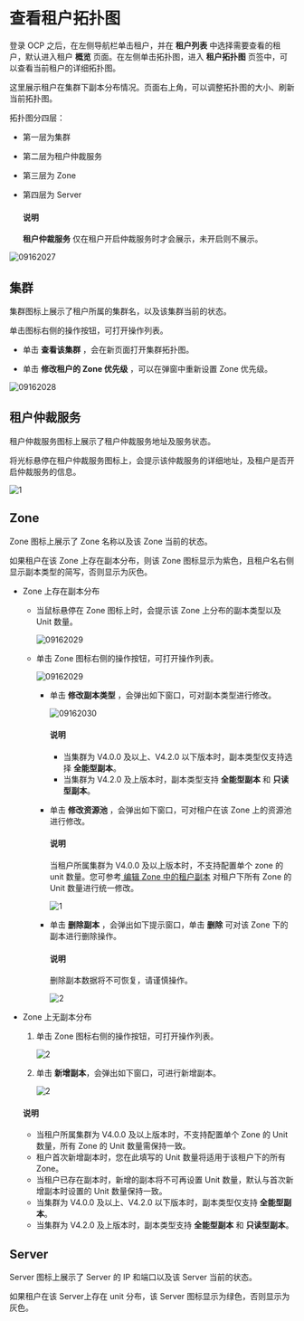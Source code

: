 # 查看租户拓扑图

登录 OCP 之后，在左侧导航栏单击租户，并在 **租户列表** 中选择需要查看的租户，默认进入租户 **概览** 页面。在左侧单击拓扑图，进入 **租户拓扑图** 页签中，可以查看当前租户的详细拓扑图。

这里展示租户在集群下副本分布情况。页面右上角，可以调整拓扑图的大小、刷新当前拓扑图。

拓扑图分四层：

* 第一层为集群

* 第二层为租户仲裁服务

* 第三层为 Zone

* 第四层为 Server

  <main id="notice" type='explain'>
  <h4>说明</h4>
  <p><b>租户仲裁服务</b> 仅在租户开启仲裁服务时才会展示，未开启则不展示。</p>
  </main>

![09162027](https://obbusiness-private.oss-cn-shanghai.aliyuncs.com/doc/img/ocp/410/%E7%A7%9F%E6%88%B7%E6%8B%93%E6%89%91%E5%9B%BE.png)

## 集群

集群图标上展示了租户所属的集群名，以及该集群当前的状态。

单击图标右侧的操作按钮，可打开操作列表。

* 单击 **查看该集群** ，会在新页面打开集群拓扑图。

* 单击 **修改租户的 Zone 优先级** ，可以在弹窗中重新设置 Zone 优先级。

![09162028](https://help-static-aliyun-doc.aliyuncs.com/assets/img/zh-CN/3260562361/p327427.png)

## 租户仲裁服务

租户仲裁服务图标上展示了租户仲裁服务地址及服务状态。

将光标悬停在租户仲裁服务图标上，会提示该仲裁服务的详细地址，及租户是否开启仲裁服务的信息。

![1](https://obbusiness-private.oss-cn-shanghai.aliyuncs.com/doc/img/ocp/410/%E7%A7%9F%E6%88%B7%E6%8B%93%E6%89%91%E5%8D%95%E5%9B%BE.png)

## Zone

Zone 图标上展示了 Zone 名称以及该 Zone 当前的状态。

如果租户在该 Zone 上存在副本分布，则该 Zone 图标显示为紫色，且租户名右侧显示副本类型的简写，否则显示为灰色。

* Zone 上存在副本分布

  * 当鼠标悬停在 Zone 图标上时，会提示该 Zone 上分布的副本类型以及 Unit 数量。

    ![09162029](https://help-static-aliyun-doc.aliyuncs.com/assets/img/zh-CN/4260562361/p327431.png)
  
  * 单击 Zone 图标右侧的操作按钮，可打开操作列表。

    ![09162029](https://help-static-aliyun-doc.aliyuncs.com/assets/img/zh-CN/4260562361/p327429.png)
  
    * 单击 **修改副本类型** ，会弹出如下窗口，可对副本类型进行修改。

      ![09162030](https://help-static-aliyun-doc.aliyuncs.com/assets/img/zh-CN/4260562361/p327432.png)

      <main id="notice" type='explain'>
      <h4>说明</h4>
      <p><ul><li>当集群为 V4.0.0 及以上、V4.2.0 以下版本时，副本类型仅支持选择 <b>全能型副本</b>。</li><li>当集群为 V4.2.0 及上版本时，副本类型支持 <b>全能型副本</b> 和 <b>只读型副本</b>。</li></ul></p>
      </main>

    * 单击 **修改资源池** ，会弹出如下窗口，可对租户在该 Zone 上的资源池进行修改。
  
      <main id="notice" type='explain'>
      <h4>说明</h4>
      <p>当租户所属集群为 V4.0.0 及以上版本时，不支持配置单个 zone 的 unit 数量。您可参考<a href="../1000.manage-tenant-replica/300.edit-a-replica-of-a-tenant-in-a-private-zone.md"> 编辑 Zone 中的租户副本</a> 对租户下所有 Zone 的 Unit 数量进行统一修改。</p>
      </main>
  
      ![1](https://obbusiness-private.oss-cn-shanghai.aliyuncs.com/doc/img/ocp/401/%E4%BF%AE%E6%94%B9%E8%B5%84%E6%BA%90%E6%B1%A01.png)

    * 单击 **删除副本** ，会弹出如下提示窗口，单击 **删除** 可对该 Zone 下的副本进行删除操作。

      <main id="notice" type='explain'>
      <h4>说明</h4>
      <p>删除副本数据将不可恢复，请谨慎操作。</p>
      </main>
  
      ![2](https://obbusiness-private.oss-cn-shanghai.aliyuncs.com/doc/img/ocp/%E5%88%A0%E9%99%A4%E5%89%AF%E6%9C%AC.png)

* Zone 上无副本分布

  1. 单击 Zone 图标右侧的操作按钮，可打开操作列表。

     ![2](https://obbusiness-private.oss-cn-shanghai.aliyuncs.com/doc/img/ocp/%E6%96%B0%E5%A2%9E%E5%89%AF%E6%9C%AC2.png)

  2. 单击 **新增副本**，会弹出如下窗口，可进行新增副本。

     ![2](https://obbusiness-private.oss-cn-shanghai.aliyuncs.com/doc/img/ocp/%E6%96%B0%E5%A2%9E%E5%89%AF%E6%9C%AC3.png)

    <main id="notice" type='explain'>
    <h4>说明</h4>
    <p><ul><li>当租户所属集群为 V4.0.0 及以上版本时，不支持配置单个 Zone 的 Unit 数量，所有 Zone 的 Unit 数量需保持一致。</li><li>租户首次新增副本时，您在此填写的 Unit 数量将适用于该租户下的所有 Zone。</li><li>当租户已存在副本时，新增的副本将不可再设置 Unit 数量，默认与首次新增副本时设置的 Unit 数量保持一致。<li>当集群为 V4.0.0 及以上、V4.2.0 以下版本时，副本类型仅支持 <b>全能型副本</b>。</li><li>当集群为 V4.2.0 及上版本时，副本类型支持 <b>全能型副本</b> 和 <b>只读型副本</b>。</li></ul></p>
    </main>

## Server

Server 图标上展示了 Server 的 IP 和端口以及该 Server 当前的状态。

如果租户在该 Server上存在 unit 分布，该 Server 图标显示为绿色，否则显示为灰色。
